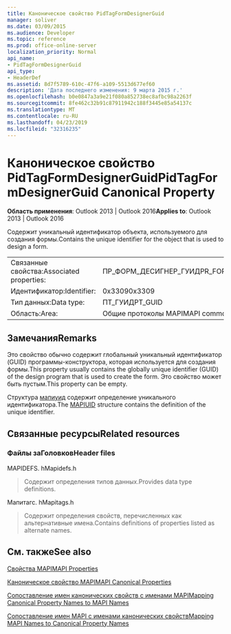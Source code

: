 ```yaml
---
title: Каноническое свойство PidTagFormDesignerGuid
manager: soliver
ms.date: 03/09/2015
ms.audience: Developer
ms.topic: reference
ms.prod: office-online-server
localization_priority: Normal
api_name:
- PidTagFormDesignerGuid
api_type:
- HeaderDef
ms.assetid: 8d7f5789-610c-47f6-a109-5513d677ef60
description: 'Дата последнего изменения: 9 марта 2015 г.'
ms.openlocfilehash: b0e0847a3a9e21f080a852738ec8afbc98a2263f
ms.sourcegitcommit: 8fe462c32b91c87911942c188f3445e85a54137c
ms.translationtype: MT
ms.contentlocale: ru-RU
ms.lasthandoff: 04/23/2019
ms.locfileid: "32316235"
---
```

# <a name="pidtagformdesignerguid-canonical-property"></a><span data-ttu-id="6e3d6-103">Каноническое свойство PidTagFormDesignerGuid</span><span class="sxs-lookup"><span data-stu-id="6e3d6-103">PidTagFormDesignerGuid Canonical Property</span></span>

  
  
<span data-ttu-id="6e3d6-104">**Область применения**: Outlook 2013 | Outlook 2016</span><span class="sxs-lookup"><span data-stu-id="6e3d6-104">**Applies to**: Outlook 2013 | Outlook 2016</span></span> 
  
<span data-ttu-id="6e3d6-105">Содержит уникальный идентификатор объекта, используемого для создания формы.</span><span class="sxs-lookup"><span data-stu-id="6e3d6-105">Contains the unique identifier for the object that is used to design a form.</span></span>
  
|||
|:-----|:-----|
|<span data-ttu-id="6e3d6-106">Связанные свойства:</span><span class="sxs-lookup"><span data-stu-id="6e3d6-106">Associated properties:</span></span>  <br/> |<span data-ttu-id="6e3d6-107">ПР_ФОРМ_ДЕСИГНЕР_ГУИД</span><span class="sxs-lookup"><span data-stu-id="6e3d6-107">PR_FORM_DESIGNER_GUID</span></span>  <br/> |
|<span data-ttu-id="6e3d6-108">Идентификатор:</span><span class="sxs-lookup"><span data-stu-id="6e3d6-108">Identifier:</span></span>  <br/> |<span data-ttu-id="6e3d6-109">0x3309</span><span class="sxs-lookup"><span data-stu-id="6e3d6-109">0x3309</span></span>  <br/> |
|<span data-ttu-id="6e3d6-110">Тип данных:</span><span class="sxs-lookup"><span data-stu-id="6e3d6-110">Data type:</span></span>  <br/> |<span data-ttu-id="6e3d6-111">ПТ_ГУИД</span><span class="sxs-lookup"><span data-stu-id="6e3d6-111">PT_GUID</span></span>  <br/> |
|<span data-ttu-id="6e3d6-112">Область:</span><span class="sxs-lookup"><span data-stu-id="6e3d6-112">Area:</span></span>  <br/> |<span data-ttu-id="6e3d6-113">Общие протоколы MAPI</span><span class="sxs-lookup"><span data-stu-id="6e3d6-113">MAPI common</span></span>  <br/> |
   
## <a name="remarks"></a><span data-ttu-id="6e3d6-114">Замечания</span><span class="sxs-lookup"><span data-stu-id="6e3d6-114">Remarks</span></span>

<span data-ttu-id="6e3d6-115">Это свойство обычно содержит глобальный уникальный идентификатор (GUID) программы-конструктора, которая используется для создания формы.</span><span class="sxs-lookup"><span data-stu-id="6e3d6-115">This property usually contains the globally unique identifier (GUID) of the design program that is used to create the form.</span></span> <span data-ttu-id="6e3d6-116">Это свойство может быть пустым.</span><span class="sxs-lookup"><span data-stu-id="6e3d6-116">This property can be empty.</span></span> 
  
<span data-ttu-id="6e3d6-117">Структура [мапиуид](mapiuid.md) содержит определение уникального идентификатора.</span><span class="sxs-lookup"><span data-stu-id="6e3d6-117">The [MAPIUID](mapiuid.md) structure contains the definition of the unique identifier.</span></span> 
  
## <a name="related-resources"></a><span data-ttu-id="6e3d6-118">Связанные ресурсы</span><span class="sxs-lookup"><span data-stu-id="6e3d6-118">Related resources</span></span>

### <a name="header-files"></a><span data-ttu-id="6e3d6-119">Файлы заГоловков</span><span class="sxs-lookup"><span data-stu-id="6e3d6-119">Header files</span></span>

<span data-ttu-id="6e3d6-120">MAPIDEFS. h</span><span class="sxs-lookup"><span data-stu-id="6e3d6-120">Mapidefs.h</span></span>
  
> <span data-ttu-id="6e3d6-121">Содержит определения типов данных.</span><span class="sxs-lookup"><span data-stu-id="6e3d6-121">Provides data type definitions.</span></span>
    
<span data-ttu-id="6e3d6-122">Мапитагс. h</span><span class="sxs-lookup"><span data-stu-id="6e3d6-122">Mapitags.h</span></span>
  
> <span data-ttu-id="6e3d6-123">Содержит определения свойств, перечисленных как альтернативные имена.</span><span class="sxs-lookup"><span data-stu-id="6e3d6-123">Contains definitions of properties listed as alternate names.</span></span>
    
## <a name="see-also"></a><span data-ttu-id="6e3d6-124">См. также</span><span class="sxs-lookup"><span data-stu-id="6e3d6-124">See also</span></span>



[<span data-ttu-id="6e3d6-125">Свойства MAPI</span><span class="sxs-lookup"><span data-stu-id="6e3d6-125">MAPI Properties</span></span>](mapi-properties.md)
  
[<span data-ttu-id="6e3d6-126">Каноническое свойство MAPI</span><span class="sxs-lookup"><span data-stu-id="6e3d6-126">MAPI Canonical Properties</span></span>](mapi-canonical-properties.md)
  
[<span data-ttu-id="6e3d6-127">Сопоставление имен канонических свойств с именами MAPI</span><span class="sxs-lookup"><span data-stu-id="6e3d6-127">Mapping Canonical Property Names to MAPI Names</span></span>](mapping-canonical-property-names-to-mapi-names.md)
  
[<span data-ttu-id="6e3d6-128">Сопоставление имен MAPI с именами канонических свойств</span><span class="sxs-lookup"><span data-stu-id="6e3d6-128">Mapping MAPI Names to Canonical Property Names</span></span>](mapping-mapi-names-to-canonical-property-names.md)

